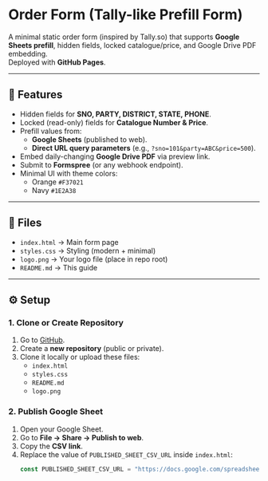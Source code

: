 # Order Form (Tally-like Prefill Form)

A minimal static order form (inspired by Tally.so) that supports **Google Sheets prefill**, hidden fields, locked catalogue/price, and Google Drive PDF embedding.  
Deployed with **GitHub Pages**.

---

## 🚀 Features
- Hidden fields for **SNO, PARTY, DISTRICT, STATE, PHONE**.
- Locked (read-only) fields for **Catalogue Number & Price**.
- Prefill values from:
  - **Google Sheets** (published to web).
  - **Direct URL query parameters** (e.g., `?sno=101&party=ABC&price=500`).
- Embed daily-changing **Google Drive PDF** via preview link.
- Submit to **Formspree** (or any webhook endpoint).
- Minimal UI with theme colors:  
  - Orange `#F37021`  
  - Navy `#1E2A38`  

---

## 📂 Files
- `index.html` → Main form page
- `styles.css` → Styling (modern + minimal)
- `logo.png` → Your logo file (place in repo root)
- `README.md` → This guide

---

## ⚙️ Setup

### 1. Clone or Create Repository
1. Go to [GitHub](https://github.com).
2. Create a **new repository** (public or private).
3. Clone it locally or upload these files:
   - `index.html`
   - `styles.css`
   - `README.md`
   - `logo.png`

### 2. Publish Google Sheet
1. Open your Google Sheet.
2. Go to **File → Share → Publish to web**.
3. Copy the **CSV link**.
4. Replace the value of `PUBLISHED_SHEET_CSV_URL` inside `index.html`:
   ```js
   const PUBLISHED_SHEET_CSV_URL = "https://docs.google.com/spreadsheets/d/e/.../pub?output=csv";
